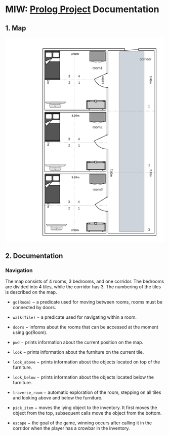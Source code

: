 # MIW: [Prolog Project](./project.pl) Documentation

## 1. Map

![Map](map.png "Map")

## 2. Documentation

### Navigation

The map consists of 4 rooms, 3 bedrooms, and one corridor. The bedrooms are divided into 4 tiles, while the corridor has 3. The numbering of the tiles is described on the map.

- `go(Room)` $-$ a predicate used for moving between rooms, rooms must be connected by doors.

- `walk(Tile)` $-$ a predicate used for navigating within a room.

- `doors` $-$ informs about the rooms that can be accessed at the moment using go(Room).

- `pwd` $-$ prints information about the current position on the map.

- `look` $-$ prints information about the furniture on the current tile.

- `look_above` $-$ prints information about the objects located on top of the furniture.

- `look_below` $-$ prints information about the objects located below the furniture.

- `traverse_room` $-$ automatic exploration of the room, stepping on all tiles and looking above and below the furniture.

- `pick_item` $-$ moves the lying object to the inventory. It first moves the object from the top, subsequent calls move the object from the bottom.

- `escape` $-$ the goal of the game, winning occurs after calling it in the corridor when the player has a crowbar in the inventory.

